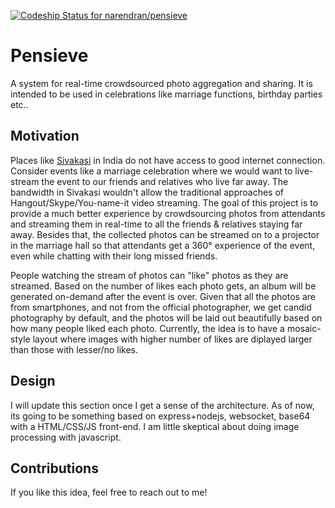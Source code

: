 [ ![Codeship Status for narendran/pensieve](https://codeship.com/projects/0967cac0-e821-0132-b8ea-16e9dffe0695/status?branch=master)](https://codeship.com/projects/82708)

# Pensieve

A system for real-time crowdsourced photo aggregation and sharing. It is intended to be used in celebrations like marriage functions, birthday parties etc..

## Motivation

Places like [Sivakasi](http://en.wikipedia.org/wiki/Sivakasi) in India do not have access to good internet connection. Consider events like a marriage celebration where we would want to live-stream the event to our friends and relatives who live far away. The bandwidth in Sivakasi wouldn't allow the traditional approaches of Hangout/Skype/You-name-it video streaming. The goal of this project is to provide a much better experience by crowdsourcing photos from attendants and streaming them in real-time to all the friends & relatives staying far away. Besides that, the collected photos can be streamed on to a projector in the marriage hall so that attendants get a 360&deg; experience of the event, even while chatting with their long missed friends.

People watching the stream of photos can "like" photos as they are streamed. Based on the number of likes each photo gets, an album will be generated on-demand after the event is over. Given that all the photos are from smartphones, and not from the official photographer, we get candid photography by default, and the photos will be laid out beautifully based on how many people liked each photo. Currently, the idea is to have a mosaic-style layout where images with higher number of likes are diplayed larger than those with lesser/no likes.

## Design

I will update this section once I get a sense of the architecture. As of now, its going to be something based on express+nodejs, websocket, base64 with a HTML/CSS/JS front-end. I am little skeptical about doing image processing with javascript.

## Contributions

If you like this idea, feel free to reach out to me!
